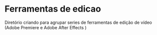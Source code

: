 # Ferramentas de edicao
Diretório criando para agrupar series de ferramentas de edição de vídeo (Adobe Premiere e Adobe After Effects )  
